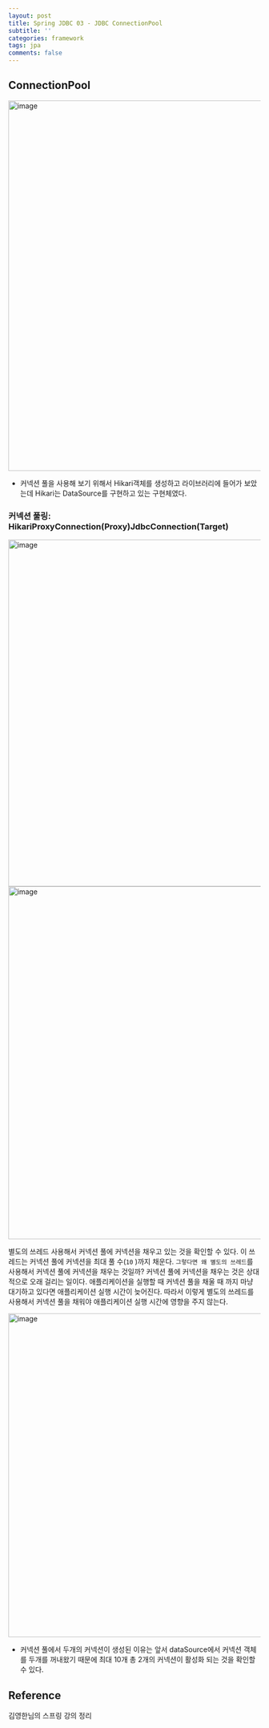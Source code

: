 ```yaml
---
layout: post
title: Spring JDBC 03 - JDBC ConnectionPool
subtitle: ''
categories: framework
tags: jpa
comments: false
---
```


## ConnectionPool

<img width="739" alt="image" src="https://github.com/user-attachments/assets/02e9d434-8a79-4a77-83df-7b132782a5dc">


- 커넥션 풀을 사용해 보기 위해서 Hikari객체를 생성하고 라이브러리에 들어가 보았는데 Hikari는 DataSource를 구현하고 있는 구현체였다.

### 커넥션 풀링: HikariProxyConnection(Proxy)JdbcConnection(Target)

<img width="692" alt="image" src="https://github.com/user-attachments/assets/197970b6-9037-4b2e-99c3-7b629eba256b">
<img width="704" alt="image" src="https://github.com/user-attachments/assets/a8a31fb3-0a96-40be-ba70-b4c9d907e834">

별도의 쓰레드 사용해서 커넥션 풀에 커넥션을 채우고 있는 것을 확인할 수 있다. 
이 쓰레드는 커넥션 풀에 커넥션을 최대 풀 수(`10` )까지 채운다. `그렇다면 왜 별도의 쓰레드`를 사용해서 커넥션 풀에 커넥션을 채우는 것일까?
커넥션 풀에 커넥션을 채우는 것은 상대적으로 오래 걸리는 일이다. 
애플리케이션을 실행할 때 커넥션 풀을 채울 때 까지 마냥 대기하고 있다면 애플리케이션 실행 시간이 늦어진다. 
따라서 이렇게 별도의 쓰레드를 사용해서 커넥션 풀을 채워야 애플리케이션 실행 시간에 영향을 주지 않는다.

<img width="646" alt="image" src="https://github.com/user-attachments/assets/2343cef6-80d4-4e4b-a009-db7d464e4c50">

- 커넥션 풀에서 두개의 커넥션이 생성된 이유는 앞서 dataSource에서 커넥션 객체를 두개를 꺼내왔기 때문에 최대 10개 총 2개의 커넥션이 활성화 되는 것을 확인할 수 있다.



## Reference

김영한님의 스프링 강의 정리